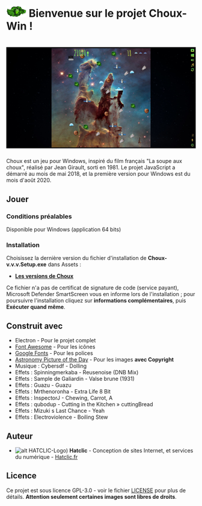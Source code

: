 # ![alt HATCLIC-Choux](https://raw.githubusercontent.com/Lob2018/Choux-Win/master/chou%2B.png) Bienvenue sur le projet Choux-Win !

# ![alt HATCLIC-Choux](https://raw.githubusercontent.com/Lob2018/Choux-Win/master/Choux-Win-visuel.jpg)


Choux est un jeu pour Windows, inspiré du film français "La soupe aux choux", réalisé par Jean Girault, sorti en 1981. Le projet JavaScript a démarré au mois de mai 2018, et la première version pour Windows est du mois d'août 2020.

## Jouer

### Conditions préalables

Disponible pour Windows (application 64 bits)

### Installation

Choisissez la dernière version du fichier d'installation de **Choux-v.v.v.Setup.exe** dans Assets :
* **[Les versions de Choux](https://github.com/Lob2018/Choux-Win/releases/)**

Ce fichier n'a pas de certificat de signature de code (service payant), Microsoft Defender SmartScreen vous en informe lors de l'installation ; pour poursuivre l'installation cliquez sur **informations complémentaires**, puis **Exécuter quand même**.

## Construit avec

* Electron - Pour le projet complet
* [Font Awesome](https://fontawesome.com/v4.7.0/) - Pour les icônes
* [Google Fonts](https://fonts.google.com/) - Pour les polices
* [Astronomy Picture of the Day](https://apod.nasa.gov/apod/astropix.html) - Pour les images **avec Copyright**
* Musique : Cybersdf - Dolling
* Effets : Spinningmerkaba - Reusenoise (DNB Mix)
* Effets : Sample de Galiardin - Valse brune (1931)
* Effets : Guazu - Guazu
* Effets : Mrthenoronha - Extra Life 8 Bit
* Effets : InspectorJ - Chewing, Carrot, A
* Effets : qubodup - Cutting in the Kitchen » cuttingBread
* Effets : Mizuki s Last Chance - Yeah
* Effets : Electroviolence - Boiling Stew

## Auteur

* ![alt HATCLIC-Logo)](https://hatclic.fr/themes/hatclic_theme/logo.png)  **Hatclic** - Conception de sites Internet, et services du numérique - [Hatclic.fr](https://hatclic.fr)

## Licence

Ce projet est sous licence GPL-3.0 - voir le fichier [LICENSE](LICENSE) pour plus de détails. 
**Attention seulement certaines images sont libres de droits**.
